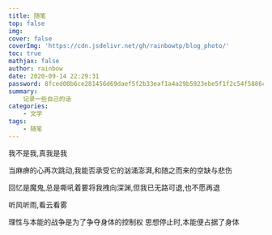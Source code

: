```yaml
---
title: 随笔
top: false
img:
cover: false
coverImg: 'https://cdn.jsdelivr.net/gh/rainbowtp/blog_photo/'
toc: true
mathjax: false
author: rainbow
date: 2020-09-14 22:29:31
password: 8fced00b6ce281456d69daef5f2b33eaf1a4a29b5923ebe5f1f2c54f5886c7a3
summary:
    记录一些自己的话
categories:
    - 文学
tags:
    - 随笔
---
```

我不是我,真我是我

当麻痹的心再次跳动,我能否承受它的汹涌澎湃,和随之而来的空缺与悲伤

回忆是魔鬼,总是嘶吼着要将我拽向深渊,但我已无路可退,也不愿再退

听风听雨,看云看雾

理性与本能的战争是为了争夺身体的控制权 思想停止时,本能便占据了身体